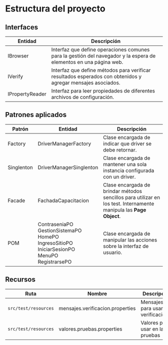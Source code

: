 # Estructura del proyecto

## Interfaces

| Entidad         | Descripción                                                                                                       |
|-----------------|-------------------------------------------------------------------------------------------------------------------|
| IBrowser        | Interfaz que define operaciones comunes para la gestión del navegador y la espera de elementos en una página web. |
| IVerify         | Interfaz que define métodos para verificar resultados esperados con obtenidos y agregar mensajes asociados.       |
| IPropertyReader | Interfaz para leer propiedades de diferentes archivos de configuración.                                           |

## Patrones aplicados

| Patrón     | Entidad                                                                                                             | Descripción                                                                                                        |
|------------|---------------------------------------------------------------------------------------------------------------------|--------------------------------------------------------------------------------------------------------------------|
| Factory    | DriverManagerFactory                                                                                                | Clase encargada de indicar que driver se debe retornar.                                                            |
| Singlenton | DriverManagerSinglenton                                                                                             | Clase encargada de mantener una sola instancia configurada con un driver.                                          |
| Facade     | FachadaCapacitacion                                                                                                 | Clase encargada de brindar métodos sencillos para utilizar en los test. Internamente manipula las **Page Object**. |
| POM        | ContraseniaPO <br/>GestionSistemaPO<br/> HomePO<br/>IngresoSitioPO<br/>IniciarSesionPO<br/>MenuPO<br/>RegistrarsePO | Clase encargada de manipular las acciones sobre la interfaz de usuario.                                            |

## Recursos

| Ruta                 | Nombre                           | Descripción                          |
|----------------------|----------------------------------|--------------------------------------|
| `src/test/resources` | mensajes.verificacion.properties | Mensajes para usar en verificaciones |
| `src/test/resources` | valores.pruebas.properties       | Valores para usar en las pruebas     |
